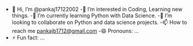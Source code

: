 - 👋 Hi, I’m @pankaj17122002
-👀 I’m interested in Coding, Learning new things.
-🌱 I’m currently learning Python with Data Science.
-💞️ I’m looking to collaborate on Python and data science projects.
-📫 How to reach me pankajb1712@gmail.com
-😄 Pronouns: ...
- ⚡ Fun fact: ...
<!---
pankaj17122002/pankaj17122002 is a ✨ special ✨ repository because its `README.md` (this file) appears on your GitHub profile.
You can click the Preview link to take a look at your changes.
--->
